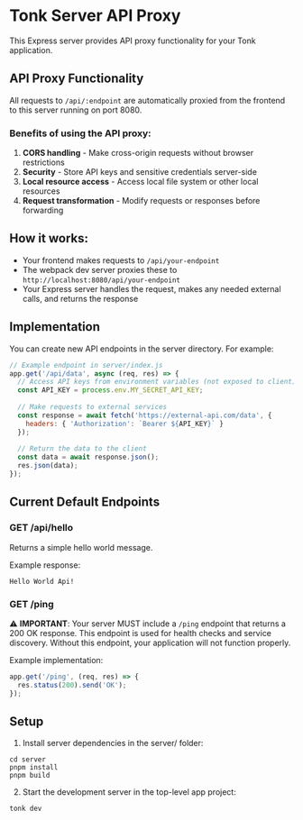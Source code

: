 # Tonk Server API Proxy

This Express server provides API proxy functionality for your Tonk application.

## API Proxy Functionality

All requests to `/api/:endpoint` are automatically proxied from the frontend to this server running on port 8080.

### Benefits of using the API proxy:
1. **CORS handling** - Make cross-origin requests without browser restrictions
2. **Security** - Store API keys and sensitive credentials server-side
3. **Local resource access** - Access local file system or other local resources
4. **Request transformation** - Modify requests or responses before forwarding

## How it works:
- Your frontend makes requests to `/api/your-endpoint`
- The webpack dev server proxies these to `http://localhost:8080/api/your-endpoint`
- Your Express server handles the request, makes any needed external calls, and returns the response

## Implementation

You can create new API endpoints in the server directory. For example:

```javascript
// Example endpoint in server/index.js
app.get('/api/data', async (req, res) => {
  // Access API keys from environment variables (not exposed to client)
  const API_KEY = process.env.MY_SECRET_API_KEY;
  
  // Make requests to external services
  const response = await fetch('https://external-api.com/data', {
    headers: { 'Authorization': `Bearer ${API_KEY}` }
  });
  
  // Return the data to the client
  const data = await response.json();
  res.json(data);
});
```

## Current Default Endpoints

### GET /api/hello

Returns a simple hello world message.

Example response:
```
Hello World Api!
```

### GET /ping

⚠️ **IMPORTANT**: Your server MUST include a `/ping` endpoint that returns a 200 OK response. This endpoint is used for health checks and service discovery. Without this endpoint, your application will not function properly.

Example implementation:
```javascript
app.get('/ping', (req, res) => {
  res.status(200).send('OK');
});
```

## Setup

1. Install server dependencies in the server/ folder:
```
cd server
pnpm install
pnpm build
```

2. Start the development server in the top-level app project:
```
tonk dev
```

